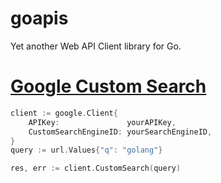 # goapis

Yet another Web API Client library for Go.

# [Google Custom Search](https://github.com/otiai10/goapis/tree/main/google)

```go
client := google.Client{
    APIKey:               yourAPIKey,
    CustomSearchEngineID: yourSearchEngineID,
}
query := url.Values{"q": "golang"}

res, err := client.CustomSearch(query)
```
